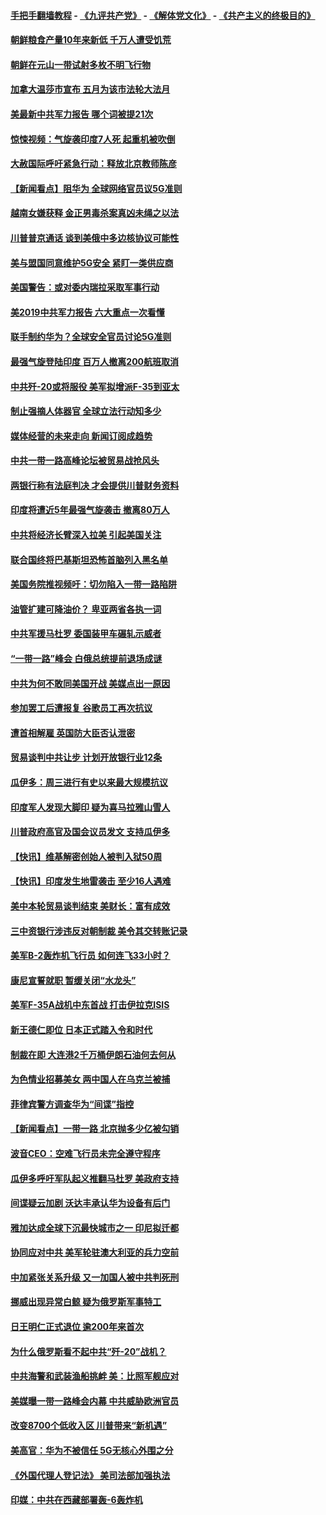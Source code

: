 #### [手把手翻墙教程](https://github.com/gfw-breaker/guides/wiki) -  [《九评共产党》](https://github.com/gfw-breaker/9ping.md?t=05041237) - [《解体党文化》](https://github.com/gfw-breaker/jtdwh.md?t=05041237) - [《共产主义的终极目的》](https://github.com/gfw-breaker/gczydzjmd.md?t=05041237)

#### [朝鲜粮食产量10年来新低 千万人遭受饥荒](../pages/nsc418/n11231831.md?t=05041237) 

#### [朝鲜在元山一带试射多枚不明飞行物](../pages/nsc418/n11233032.md?t=05041237) 

#### [加拿大温莎市宣布 五月为该市法轮大法月](../pages/nsc418/n11232919.md?t=05041237) 

#### [美最新中共军力报告 哪个词被提21次](../pages/nsc418/n11232614.md?t=05041237) 

#### [惊悚视频：气旋袭印度7人死 起重机被吹倒](../pages/nsc418/n11232791.md?t=05041237) 

#### [大赦国际呼吁紧急行动：释放北京教师陈彦](../pages/nsc418/n11232631.md?t=05041237) 

#### [【新闻看点】阻华为 全球网络官员议5G准则](../pages/nsc418/n11232399.md?t=05041237) 

#### [越南女嫌获释 金正男毒杀案真凶未绳之以法](../pages/nsc418/n11232663.md?t=05041237) 

#### [川普普京通话 谈到美俄中多边核协议可能性](../pages/nsc418/n11232521.md?t=05041237) 

#### [美与盟国同意维护5G安全 紧盯一类供应商](../pages/nsc418/n11232305.md?t=05041237) 

#### [美国警告：或对委内瑞拉采取军事行动](../pages/nsc418/n11231759.md?t=05041237) 

#### [美2019中共军力报告 六大重点一次看懂](../pages/nsc418/n11231924.md?t=05041237) 

#### [联手制约华为？全球安全官员讨论5G准则](../pages/nsc418/n11231723.md?t=05041237) 

#### [最强气旋登陆印度 百万人撤离200航班取消](../pages/nsc418/n11231446.md?t=05041237) 

#### [中共歼-20或将服役 美军拟增派F-35到亚太](../pages/nsc418/n11231286.md?t=05041237) 

#### [制止强摘人体器官 全球立法行动知多少](../pages/nsc418/n11229916.md?t=05041237) 

#### [媒体经营的未来走向 新闻订阅成趋势](../pages/nsc418/n11227859.md?t=05041237) 

#### [中共一带一路高峰论坛被贸易战抢风头](../pages/nsc418/n11229789.md?t=05041237) 

#### [两银行称有法庭判决 才会提供川普财务资料](../pages/nsc418/n11229714.md?t=05041237) 

#### [印度将遭近5年最强气旋袭击 撤离80万人](../pages/nsc418/n11229178.md?t=05041237) 

#### [中共将经济长臂深入拉美 引起美国关注](../pages/nsc418/n11229044.md?t=05041237) 

#### [联合国终将巴基斯坦恐怖首脑列入黑名单](../pages/nsc418/n11228791.md?t=05041237) 

#### [美国务院推视频吁：切勿陷入一带一路陷阱](../pages/nsc418/n11228840.md?t=05041237) 

#### [油管扩建可降油价？ 卑亚两省各执一词](../pages/nsc418/n11228357.md?t=05041237) 

#### [中共军援马杜罗 委国装甲车碾轧示威者](../pages/nsc418/n11227679.md?t=05041237) 

#### [“一带一路”峰会 白俄总统提前退场成谜](../pages/nsc418/n11208197.md?t=05041237) 

#### [中共为何不敢同美国开战 美媒点出一原因](../pages/nsc418/n11227472.md?t=05041237) 

#### [参加罢工后遭报复 谷歌员工再次抗议](../pages/nsc418/n11227242.md?t=05041237) 

#### [遭首相解雇 英国防大臣否认泄密](../pages/nsc418/n11227379.md?t=05041237) 

#### [贸易谈判中共让步 计划开放银行业12条](../pages/nsc418/n11227053.md?t=05041237) 

#### [瓜伊多：周三进行有史以来最大规模抗议](../pages/nsc418/n11227119.md?t=05041237) 

#### [印度军人发现大脚印 疑为喜马拉雅山雪人](../pages/nsc418/n11226904.md?t=05041237) 

#### [川普政府高官及国会议员发文 支持瓜伊多](../pages/nsc418/n11226605.md?t=05041237) 

#### [【快讯】维基解密创始人被判入狱50周](../pages/nsc418/n11226601.md?t=05041237) 

#### [【快讯】印度发生地雷袭击 至少16人遇难](../pages/nsc418/n11226583.md?t=05041237) 

#### [美中本轮贸易谈判结束 美财长：富有成效](../pages/nsc418/n11226466.md?t=05041237) 

#### [三中资银行涉违反对朝制裁 美令其交转账记录](../pages/nsc418/n11226285.md?t=05041237) 

#### [美军B-2轰炸机飞行员 如何连飞33小时？](../pages/nsc418/n11226241.md?t=05041237) 

#### [康尼宣誓就职 暂缓关闭“水龙头”](../pages/nsc418/n11226024.md?t=05041237) 

#### [美军F-35A战机中东首战 打击伊拉克ISIS](../pages/nsc418/n11225663.md?t=05041237) 

#### [新王德仁即位 日本正式踏入令和时代](../pages/nsc418/n11225925.md?t=05041237) 

#### [制裁在即 大连港2千万桶伊朗石油何去何从](../pages/nsc418/n11225276.md?t=05041237) 

#### [为色情业招募美女 两中国人在乌克兰被捕](../pages/nsc418/n11225138.md?t=05041237) 

#### [菲律宾警方调查华为“间谍”指控](../pages/nsc418/n11225052.md?t=05041237) 

#### [【新闻看点】一带一路 北京抛多少亿被勾销](../pages/nsc418/n11224834.md?t=05041237) 

#### [波音CEO：空难飞行员未完全遵守程序](../pages/nsc418/n11224825.md?t=05041237) 

#### [瓜伊多呼吁军队起义推翻马杜罗 美政府支持](../pages/nsc418/n11224901.md?t=05041237) 

#### [间谍疑云加剧 沃达丰承认华为设备有后门](../pages/nsc418/n11224659.md?t=05041237) 

#### [雅加达成全球下沉最快城市之一 印尼拟迁都](../pages/nsc418/n11224133.md?t=05041237) 

#### [协同应对中共 美军轮驻澳大利亚的兵力空前](../pages/nsc418/n11224434.md?t=05041237) 

#### [中加紧张关系升级 又一加国人被中共判死刑](../pages/nsc418/n11224222.md?t=05041237) 

#### [挪威出现异常白鲸 疑为俄罗斯军事特工](../pages/nsc418/n11224062.md?t=05041237) 

#### [日王明仁正式退位 逾200年来首次](../pages/nsc418/n11223899.md?t=05041237) 

#### [为什么俄罗斯看不起中共“歼-20”战机？](../pages/nsc418/n11223809.md?t=05041237) 

#### [中共海警和武装渔船挑衅 美：比照军舰应对](../pages/nsc418/n11223762.md?t=05041237) 

#### [美媒曝一带一路峰会内幕 中共威胁欧洲官员](../pages/nsc418/n11222562.md?t=05041237) 

#### [改变8700个低收入区 川普带来“新机遇”](../pages/nsc418/n11222439.md?t=05041237) 

#### [美高官：华为不被信任 5G无核心外围之分](../pages/nsc418/n11222434.md?t=05041237) 

#### [《外国代理人登记法》 美司法部加强执法](../pages/nsc418/n11222390.md?t=05041237) 

#### [印媒：中共在西藏部署轰-6轰炸机](../pages/nsc418/n11221966.md?t=05041237) 

